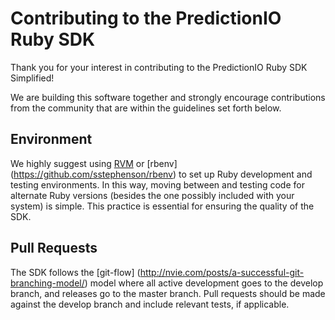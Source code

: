 # Contributing to the PredictionIO Ruby SDK

Thank you for your interest in contributing to the PredictionIO Ruby SDK Simplified!

We are building this software together and strongly encourage contributions
from the community that are within the guidelines set forth below.

## Environment

We highly suggest using [RVM](https://rvm.io/) or [rbenv]
(https://github.com/sstephenson/rbenv) to set up Ruby development and
testing environments. In this way, moving between and testing code for
alternate Ruby versions (besides the one possibly included with your
system) is simple. This practice is essential for ensuring the quality
of the SDK.

## Pull Requests

The SDK follows the [git-flow]
(http://nvie.com/posts/a-successful-git-branching-model/) model where all
active development goes to the develop branch, and releases go to the master
branch. Pull requests should be made against the develop branch and include
relevant tests, if applicable.
